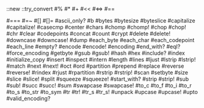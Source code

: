 ::new
::try_convert
#%
#*
#+
#<<
#<=>
#==

#===
#=~
#[]
#[]=
#ascii_only?
#b
#bytes
#bytesize
#byteslice
#capitalize
#capitalize!
#casecmp
#center
#chars
#chomp
#chomp!
#chop
#chop!
#chr
#clear
#codepoints
#concat
#count
#crypt
#delete
#delete!
#downcase
#downcase!
#dump
#each_byte
#each_char
#each_codepoint
#each_line
#empty?
#encode
#encode!
#encoding
#end_with?
#eql?
#force_encoding
#getbyte
#gsub
#gsub!
#hash
#hex
#include?
#index
#initialize_copy
#insert
#inspect
#intern
#length
#lines
#ljust
#lstrip
#lstrip!
#match
#next
#next!
#oct
#ord
#partition
#prepend
#replace
#reverse
#reverse!
#rindex
#rjust
#rpartition
#rstrip
#rstrip!
#scan
#setbyte
#size
#slice
#slice!
#split
#squeeze
#squeeze!
#start_with?
#strip
#strip!
#sub
#sub!
#succ
#succ!
#sum
#swapcase
#swapcase!
#to_c
#to_f
#to_i
#to_r
#to_s
#to_str
#to_sym
#tr
#tr!
#tr_s
#tr_s!
#unpack
#upcase
#upcase!
#upto
#valid_encoding?
